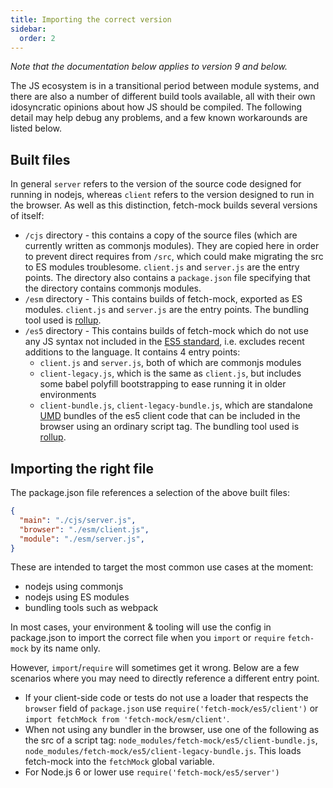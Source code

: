 ```yaml
---
title: Importing the correct version
sidebar:
  order: 2
---
```


*Note that the documentation below applies to version 9 and below.*

The JS ecosystem is in a transitional period between module systems, and there are also a number of different build tools available, all with their own idosyncratic opinions about how JS should be compiled. The following detail may help debug any problems, and a few known workarounds are listed below.

## Built files
In general `server` refers to the version of the source code designed for running in nodejs, whereas `client` refers to the version designed to run in the browser. As well as this distinction, fetch-mock builds several versions of itself:
- `/cjs` directory - this contains a copy of the source files (which are currently written as commonjs modules). They are copied here in order to prevent direct requires from `/src`, which could make migrating the src to ES modules troublesome. `client.js` and `server.js` are the entry points. The directory also contains a `package.json` file specifying that the directory contains commonjs modules.
- `/esm` directory - This contains builds of fetch-mock, exported as ES modules. `client.js` and `server.js` are the entry points. The bundling tool used is [rollup](https://rollupjs.org).
- `/es5` directory - This contains builds of fetch-mock which do not use any JS syntax not included in the [ES5 standard](https://es5.github.io/), i.e. excludes recent additions to the language. It contains 4 entry points:
  - `client.js` and `server.js`, both of which are commonjs modules
  - `client-legacy.js`, which is the same as `client.js`, but includes some babel polyfill bootstrapping to ease running it in older environments
  - `client-bundle.js`, `client-legacy-bundle.js`, which are standalone [UMD](https://github.com/umdjs/umd) bundles of the es5 client code that can be included in the browser using an ordinary script tag. The bundling tool used is [rollup](https://rollupjs.org).

## Importing the right file
The package.json file references a selection of the above built files:
```json
{
  "main": "./cjs/server.js",
  "browser": "./esm/client.js",
  "module": "./esm/server.js",
}
```
These are intended to target the most common use cases at the moment:
- nodejs using commonjs
- nodejs using ES modules
- bundling tools such as webpack

In most cases, your environment & tooling will use the config in package.json to import the correct file when you `import` or `require` `fetch-mock` by its name only.

However, `import`/`require` will sometimes get it wrong. Below are a few scenarios where you may need to directly reference a different entry point.

- If your client-side code or tests do not use a loader that respects the `browser` field of `package.json` use `require('fetch-mock/es5/client')` or `import fetchMock from 'fetch-mock/esm/client'`.
- When not using any bundler in the browser, use one of the following as the src of a script tag: `node_modules/fetch-mock/es5/client-bundle.js`, `node_modules/fetch-mock/es5/client-legacy-bundle.js`. This loads fetch-mock into the `fetchMock` global variable.
- For Node.js 6 or lower use `require('fetch-mock/es5/server')`
